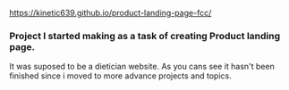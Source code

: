https://kinetic639.github.io/product-landing-page-fcc/

### Project I started making as a task of creating Product landing page.
It was suposed to be a dietician website.
As you cans see it hasn't been finished since i moved to more advance projects and topics.
